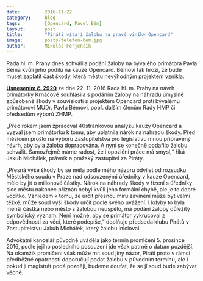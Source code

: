 ```yaml
---
date:         2016-11-22
category:     blog
tags:         [Opencard, Pavel Bém]
layout:       post
title:        "Piráti vítají žalobu na pravé viníky Opencard" 
image:        posts/telefon-bem.jpg
author:       Mikuláš Ferjenčík
---
```


Rada hl. m. Prahy dnes schválila podání žaloby na bývalého primátora Pavla Béma kvůli jeho podílu na kauze Opencard. Bémovi tak hrozí, že bude muset zaplatit část škody, která městu nevýhodným projektem vznikla. 

**[Usnesením č. 2920](https://a.pirati.cz/praha/pdf/2920.pdf)** ze dne 22. 11. 2016 Rada hl. m. Prahy na návrh primátorky Krnáčové souhlasila s podáním žaloby na náhradu úmyslně způsobené škody v souvislosti s projektem Opencard proti bývalému primátorovi MUDr. Pavlu Bémovi, popř. dalším členům Rady HMP či předsedům výborů ZHMP. 

„Před rokem jsem zpracoval 40stránkovou analýzu kauzy Opencard a vyzval jsem primátorku k tomu, aby uplatnila nárok na náhradu škody. Před měsícem prošlo na výboru Zastupitelstva pro legislativu mnou připravený návrh, aby byla žaloba dopracována. A nyní se konečně podařilo žalobu schválit. Samozřejmě máme radost, že i opoziční práce má smysl,“ říká Jakub Michálek, právník a pražský zastupitel za Piráty.

„Přesná výše škody by se měla podle mého názoru odvíjet od rozsudku Městského soudu v Praze nad odsouzenými úředníky v kauze Opencard, mělo by jít o milionové částky. Nárok na náhrady škody v řízení s úředníky sice městu nakonec přiznán nebyl kvůli jeho formální chybě, ale je to dobré vodítko. Vzhledem k tomu, že určit přesnou míru zavinění může být velmi těžké, může soud výši škody určit podle svého uvážení. I kdyby to byla menší částka nebo město s žalobou neuspělo, má podání žaloby důležitý symbolický význam. Není možné, aby se primátor vykrucoval z odpovědnosti za věci, které podepíše,“ doplňuje předseda klubu Pirátů v Zastupitelstvu Jakub Michálek, který žalobu inicioval.

Advokátní kancelář původně uváděla jako termín promlčení 5. prosince 2016, podle jejího posledního posouzení jde však patrně o datum pozdější. Na okamžik promlčení však může mít soud jiný názor, Piráti proto v rámci předběžné opatrnosti doporučují podat žalobu v původním termínu, ale i pokud ji magistrát podá později, budeme doufat, že se jí soud bude zabývat věcně.

